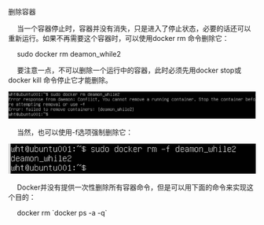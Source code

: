 </h1>删除容器</h1>

<p>&emsp; 当一个容器停止时，容器并没有消失，只是进入了停止状态，必要的话还可以重新运行。如果不再需要这个容器时，可以使用docker rm 命令删除它：</p>

<p>&emsp; sudo docker rm deamon_while2 </p>


<p>&emsp; 要注意一点，不可以删除一个运行中的容器，此时必须先用docker stop或docker kill 命令停止它才能删除。</p>


 <img src="./assets/13.png" />



<p>&emsp; 当然，也可以使用-f选项强制删除它：</p>


<img src="./assets/14.png" />


 
<p>&emsp; Docker并没有提供一次性删除所有容器命令，但是可以用下面的命令来实现这个目的：</p>


<p>&emsp; docker rm `docker ps -a -q`</p>

